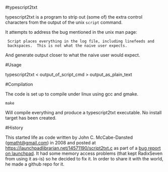 #typescript2txt

typescript2txt is a program to strip out (some of) the extra control
characters from the output of the unix <code>script</code> command.

It attempts to address the bug mentioned in the unix man page:

     Script places everything in the log file, including linefeeds and
     backspaces.  This is not what the naive user expects.

And generate output closer to what the naive user would expect.

#Usage

typescript2txt < output_of_script_cmd > output_as_plain_text

#Compilation

The code is set up to compile under linux using gcc and gmake.

    make

Will compile everything and produce a typescript2txt executable.  No
install target has been created.

#History

This started life as code written by John C. McCabe-Dansted
(gmatht@gmail.com) in 2008 and posted at
https://launchpadlibrarian.net/14571190/script2txt.c as part of a [bug
report on launchpad](https://bugs.launchpad.net/ubuntu/+source/util-linux/+bug/231340).
It had some memory access problems (that kept RadixSeven from using it
as-is) so he decided to fix it.  In order to share it with the world,
he made a github repo for it.
